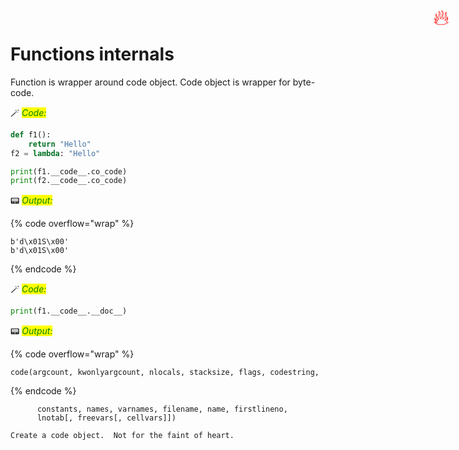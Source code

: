 # Functions internals

<span title="Advanced topic" style="position: absolute; top: 25px; right: 30px; font-size: 250%; color:red">🔥</span>

Function is wrapper around code object. Code object is wrapper for byte-code.


🪄 _<mark style="color:green;">Code:</mark>_

```python
def f1():
    return "Hello"
f2 = lambda: "Hello"

print(f1.__code__.co_code)
print(f2.__code__.co_code)
```

📟 _<mark style="color:green;">Output:</mark>_

{% code overflow="wrap" %}
```
b'd\x01S\x00'
b'd\x01S\x00'
```
{% endcode %}

🪄 _<mark style="color:green;">Code:</mark>_

```python
print(f1.__code__.__doc__)
```

📟 _<mark style="color:green;">Output:</mark>_

{% code overflow="wrap" %}
```
code(argcount, kwonlyargcount, nlocals, stacksize, flags, codestring,
```
{% endcode %}

          constants, names, varnames, filename, name, firstlineno,
          lnotab[, freevars[, cellvars]])
    
    Create a code object.  Not for the faint of heart.